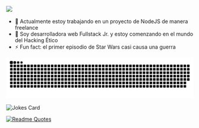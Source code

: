 ![](https://user-images.githubusercontent.com/86026739/162335634-ef0259a4-b09c-4354-8ed9-e210c35345fc.png)

- 🔭 Actualmente estoy trabajando en un proyecto de NodeJS de manera freelance
- 🌱 Soy desarrolladora web Fullstack Jr. y estoy comenzando en el mundo del Hacking Ético
- ⚡ Fun fact: el primer episodio de Star Wars casi causa una guerra

![github contribution grid snake animation](https://raw.githubusercontent.com/platane/platane/output/github-contribution-grid-snake.svg)


![Jokes Card](https://readme-jokes.vercel.app/api)


[![Readme Quotes](https://quotes-github-readme.vercel.app/api?type=horizontal&theme=dark)](https://github.com/piyushsuthar/github-readme-quotes)
